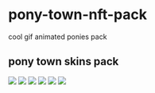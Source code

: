 # pony-town-nft-pack
cool gif animated ponies pack

## pony town skins pack
![](https://github.com/UrodEngine/pt-nft/blob/main/pony-nft/pos-main-bench/Gloss%20and%20Aberration/pony-town-Gloss%20and%20Aberration%200x00-trot-blinking-padded-4x.gif)
![](https://github.com/UrodEngine/pt-nft/blob/main/pony-nft/pos-tree-top-left/pack%201/pony-town-Njaro-trot-blinking-padded-4x.gif)
![](https://github.com/UrodEngine/pt-nft/blob/main/pony-nft/pos-main-bench/pack%201/pony-town-Saul%20Goodman-trot-blinking-padded-4x.gif)
![](https://github.com/UrodEngine/pt-nft/blob/main/pony-nft/pos-main-bench/pack%201/pony-town-Sands%20Of%20Tide-trot-blinking-padded-4x%20(1).gif)
![](https://github.com/UrodEngine/pt-nft/blob/main/pony-nft/pos-main-bench/Last%20Days/pony-town-Last%20days%201-trot-blinking-padded-4x.gif)
![](https://github.com/UrodEngine/pt-nft/blob/main/pony-nft/pos-main-bench/pack%203/pony-town-Charlotte%200x02-trot-blinking-padded-4x.gif)
